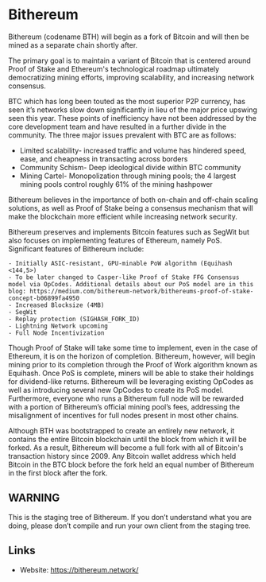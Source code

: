 # Bithereum

Bithereum (codename BTH) will begin as a fork of Bitcoin and will then be mined as a separate chain shortly after.

The primary goal is to maintain a variant of Bitcoin that is centered around Proof of Stake and Ethereum's technological roadmap ultimately democratizing mining efforts, improving scalability, and increasing network consensus.

BTC which has long been touted as the most superior P2P currency, has seen it’s networks slow down significantly in lieu of the major price upswing seen this year. These points of inefficiency have not been addressed by the core development team and have resulted in a further divide in the community. The three major issues prevalent with BTC are as follows:

- Limited scalability- increased traffic and volume has hindered speed, ease, and cheapness in transacting across borders
- Community Schism- Deep ideological divide within BTC community
- Mining Cartel- Monopolization through mining pools; the 4 largest mining pools control roughly 61% of the mining hashpower

Bithereum believes in the importance of both on-chain and off-chain scaling solutions, as well as Proof of Stake being a consensus mechanism that will make the blockchain more efficient while increasing network security.

Bithereum preserves and implements Bitcoin features such as SegWit but also focuses on implementing features of Ethereum, namely PoS. Significant features of Bithereum include:

    - Initially ASIC-resistant, GPU-minable PoW algorithm (Equihash <144,5>)
    - To be later changed to Casper-like Proof of Stake FFG Consensus model via OpCodes. Additional details about our PoS model are in this blog: https://medium.com/bithereum-network/bithereums-proof-of-stake-concept-b06899fa4950
    - Increased Blocksize (4MB)
    - SegWit
    - Replay protection (SIGHASH_FORK_ID)
    - Lightning Network upcoming
    - Full Node Incentivization

Though Proof of Stake will take some time to implement, even in the case of Ethereum, it is on the horizon of completion. Bithereum, however, will begin mining prior to its completion through the Proof of Work algorithm known as Equihash. Once PoS is complete, miners will be able to stake their holdings for dividend-like returns. Bithereum will be leveraging existing OpCodes as well as introducing several new OpCodes to create its PoS model. Furthermore, everyone who runs a Bithereum full node will be rewarded with a portion of Bithereum’s official mining pool’s fees, addressing the misalignment of incentives for full nodes present in most other chains.

Although BTH was bootstrapped to create an entirely new network, it contains the entire Bitcoin blockchain until the block from which it will be forked. As a result, Bithereum will become a full fork with all of Bitcoin's transaction history since 2009. Any Bitcoin wallet address which held Bitcoin in the BTC block before the fork held an equal number of Bithereum in the first block after the fork.

## WARNING

This is the staging tree of Bithereum. If you don’t understand what you are doing, please don’t compile and run your own client from the staging tree.

## Links

* Website: https://bithereum.network/

